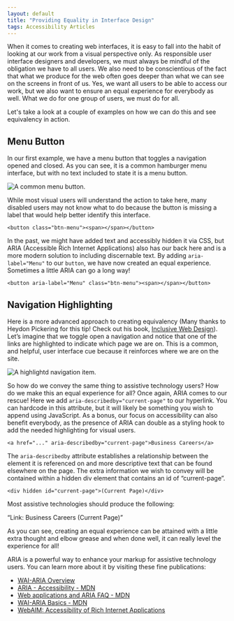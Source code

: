 ```yaml
---
layout: default
title: "Providing Equality in Interface Design"
tags: Accessibility Articles
---
```


When it comes to creating web interfaces, it is easy to fall into the habit of looking at our work from a visual perspective only. As responsible user interface designers and developers, we must always be mindful of the obligation we have to all users. We also need to be conscientious of the fact that what we produce for the web often goes deeper than what we can see on the screens in front of us. Yes, we want all users to be able to access our work, but we also want to ensure an equal experience for everybody as well. What we do for one group of users, we must do for all.

Let's take a look at a couple of examples on how we can do this and see equivalency in action.

## Menu Button

In our first example, we have a menu button that toggles a navigation opened and closed. As you can see, it is a common hamburger menu interface, but with no text included to state it is a menu button.

![A common menu button.](https://content.screencast.com/users/Spellacy/folders/Jing/media/c7e27190-4dc2-4661-98ca-dba8487f6900/00000056.png)

While most visual users will understand the action to take here, many disabled users may not know what to do because the button is missing a label that would help better identify this interface.

<pre><code>&lt;button class="btn-menu"&gt;&lt;span&gt;&lt;/span&gt;&lt;/button&gt;</code></pre>

In the past, we might have added text and accessibly hidden it via CSS, but <abbr>ARIA</abbr> (Accessible Rich Internet Applications) also has our back here and is a more modern solution to including discernable text. By adding `aria-label="Menu"` to our `button`, we have now created an equal experience. Sometimes a little ARIA can go a long way!

<pre><code>&lt;button aria-label="Menu" class="btn-menu"&gt;&lt;span&gt;&lt;/span&gt;&lt;/button&gt;</code></pre>

## Navigation Highlighting

Here is a more advanced approach to creating equivalency (Many thanks to Heydon Pickering for this tip! Check out his book, [Inclusive Web Design](https://shop.smashingmagazine.com/products/inclusive-design-patterns)). Let’s imagine that we toggle open a navigation and notice that one of the links are highlighted to indicate which page we are on. This is a common, and helpful, user interface cue because it reinforces where we are on the site.

![A highlightd navigation item.](https://content.screencast.com/users/Spellacy/folders/Jing/media/175d363e-396b-48eb-8142-df1df452c2ba/2017-06-09_1043.png)

So how do we convey the same thing to assistive technology users? How do we make this an equal experience for all? Once again, ARIA comes to our rescue! Here we add `aria-describedby="current-page"` to our hyperlink. You can hardcode in this attribute, but it will likely be something you wish to append using JavaScript. As a bonus, our focus on accessibility can also benefit everybody, as the presence of ARIA can double as a styling hook to add the needed highlighting for visual users.

<pre><code>&lt;a href="..." aria-describedby="current-page"&gt;Business Careers&lt;/a&gt;</code></pre>

The `aria-describedby` attribute establishes a relationship between the element it is referenced on and more descriptive text that can be found elsewhere on the page. The extra information we wish to convey will be contained within a hidden div element that contains an id of “current-page”.

<pre><code>&lt;div hidden id="current-page"&gt;(Current Page)&lt;/div&gt;</code></pre>

Most assistive technologies should produce the following:

“Link: Business Careers (Current Page)”

As you can see, creating an equal experience can be attained with a little extra thought and elbow grease and when done well, it can really level the experience for all!

ARIA is a powerful way to enhance your markup for assistive technology users. You can learn more about it by visiting these fine publications:

* [WAI-ARIA Overview](https://www.w3.org/WAI/intro/aria)
* [ARIA - Accessibility - MDN](href="https://developer.mozilla.org/en-US/docs/Web/Accessibility/ARIA)
* [Web applications and ARIA FAQ - MDN](https://developer.mozilla.org/en-US/docs/Web/Accessibility/ARIA/Web_applications_and_ARIA_FAQ)
* [WAI-ARIA Basics - MDN](https://developer.mozilla.org/en-US/docs/Learn/Accessibility/WAI-ARIA_basics)
* [WebAIM: Accessibility of Rich Internet Applications](https://webaim.org/techniques/aria/)
